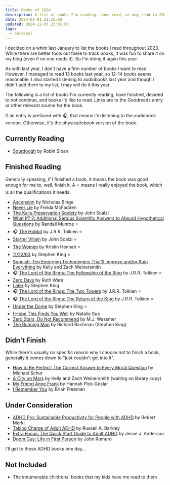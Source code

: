 ```yaml
---
title: Books of 2024
description: A list of books I'm reading, have read, or may read in 2024.
date: 2024-01-01 22:25:00
updated: 2024-12-03 22:05:00
tags:
  - personal
---
```


I decided on a whim last January to list the books I read throughout 2023. While there are better tools out there to track books, it was fun to share it on my blog (even if no one reads it). So I'm doing it again this year.

As with last year, I don't have a firm number of books I want to read. However, I managed to read 13 books last year, so 12-14 books seems reasonable. I also started listening to audiobooks last year and though I didn't add them to my list, I ~~may~~ will do it this year.

The following is a list of books I'm currently reading, have finished, decided to not continue, and books I'd like to read. Links are to the Goodreads entry or other relevant source for the book.

If an entry is prefaced with 🎧, that means I'm listening to the audiobook version. Otherwise, it's the physical/ebook version of the book.

## Currently Reading

- [Sourdough](https://www.goodreads.com/book/show/33916024-sourdough) by Robin Sloan

## Finished Reading

Generally speaking, if I finished a book, it means the book was good enough for me to, well, finish it. A ⭐ means I really enjoyed the book, which is all the qualifications it needs.

- [Ascension](https://www.goodreads.com/book/show/61813107-ascension) by Nicholas Binge
- [Never Lie](https://www.goodreads.com/book/show/62080187-never-lie) by Freida McFadden
- [The Kaiju Preservation Society](https://www.goodreads.com/book/show/57693406-the-kaiju-preservation-society) by John Scalzi
- [What If? 2: Additional Serious Scientific Answers to Absurd Hypothetical Questions](https://www.goodreads.com/book/show/60190659-what-if-2) by Randall Munroe ⭐
- 🎧 [The Hobbit](https://www.goodreads.com/book/show/59733167-the-hobbit) by J.R.R. Tolkien ⭐
- [Starter Villain](https://www.goodreads.com/book/show/61885029-starter-villain) by John Scalzi ⭐
- [The Women](https://www.goodreads.com/book/show/127305853-the-women) by Kristin Hannah ⭐
- [11/22/63](https://www.goodreads.com/book/show/10644930-11-22-63) by Stephen King ⭐
- [Soonish: Ten Emerging Technologies That'll Improve and/or Ruin Everything](https://www.goodreads.com/book/show/34490192-soonish) by Kelly and Zach Weinersmith
- 🎧 [The Lord of the Rings: The Fellowship of the Ring](https://www.goodreads.com/book/show/61215351-the-fellowship-of-the-ring) by J.R.R. Tolkien ⭐
- [Zero Days](https://www.goodreads.com/book/show/62919765-zero-days) by Ruth Ware
- [Later](https://www.goodreads.com/book/show/54798175-later) by Stephen King
- 🎧 [The Lord of the Rings: The Two Towers](https://www.goodreads.com/book/show/61215372-the-two-towers) by J.R.R. Tolkien ⭐
- 🎧 [The Lord of the Rings: The Return of the King](https://www.goodreads.com/book/show/61215384-the-return-of-the-king) by J.R.R. Tolkien ⭐
- [Under the Dome](https://www.goodreads.com/book/show/6320534-under-the-dome) by Stephen King ⭐
- [I Hope This Finds You Well](https://www.goodreads.com/book/show/200987323-i-hope-this-finds-you-well) by Natalie Sue
- [Zero Stars, Do Not Recommend](https://www.goodreads.com/book/show/200174139-zero-stars-do-not-recommend) by M.J. Wassmer
- [The Running Man](https://www.goodreads.com/book/show/11607.The_Running_Man) by Richard Bachman (Stephen King)

## Didn't Finish

While there's usually no specific reason why I choose not to finish a book, generally it comes down to "just couldn't get into it".

- [How to Be Perfect: The Correct Answer to Every Moral Question](https://www.goodreads.com/book/show/58484901-how-to-be-perfect) by Michael Schur
- [A City on Mars](https://www.goodreads.com/book/show/125084292-a-city-on-mars) by Kelly and Zach Weinersmith (waiting on library copy)
- [My Friend Anne Frank](https://www.goodreads.com/book/show/62874040-my-friend-anne-frank) by Hannah Pick-Goslar
- [I Remember You](https://www.goodreads.com/book/show/59948885-i-remember-you) by Brian Freeman

## Under Consideration

- [ADHD Pro: Sustainable Productivity for People with ADHD](https://adhdpro.xyz/) by Robert Merki
- [Taking Charge of Adult ADHD](https://www.guilford.com/books/Taking-Charge-of-Adult-ADHD/Russell-Barkley/9781462546855) by Russell A. Barkley
- [Extra Focus: The Quick Start Guide to Adult ADHD](https://www.goodreads.com/book/show/197655262-extra-focus) by Jesse J. Anderson
- [Doom Guy: Life in First Person](https://www.goodreads.com/book/show/60310722-doom-guy) by John Romero

I'll get to those ADHD books one day...

## Not Included

- The innumerable childrens' books that my kids have me read to them
